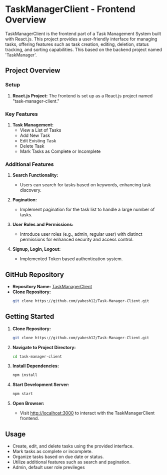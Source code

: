 # TaskManagerClient - Frontend Overview

TaskManagerClient is the frontend part of a Task Management System built with React.js. This project provides a user-friendly interface for managing tasks, offering features such as task creation, editing, deletion, status tracking, and sorting capabilities. This based on the backend project named 'TaskManager'.

## Project Overview

### Setup
1. **React.js Project:** The frontend is set up as a React.js project named "task-manager-client."

### Key Features

1. **Task Management:**
   - View a List of Tasks
   - Add New Task
   - Edit Existing Task
   - Delete Task
   - Mark Tasks as Complete or Incomplete


### Additional Features 

1. **Search Functionality:**
   - Users can search for tasks based on keywords, enhancing task discovery.

2. **Pagination:**
   - Implement pagination for the task list to handle a large number of tasks.

3. **User Roles and Permissions:**
   - Introduce user roles (e.g., admin, regular user) with distinct permissions for enhanced security and access control.
4. **Signup, Login, Logout:**
    - Implemented Token based authentication system.

## GitHub Repository

- **Repository Name:** [TaskManagerClient](https://github.com/yabesh12/Task-Manager-Client)
- **Clone Repository:**
   ```bash
   git clone https://github.com/yabesh12/Task-Manager-Client.git
   ```

## Getting Started

1. **Clone Repository:**
   ```bash
   git clone https://github.com/yabesh12/Task-Manager-Client.git
   ```

2. **Navigate to Project Directory:**
   ```bash
   cd task-manager-client
   ```

3. **Install Dependencies:**
   ```bash
   npm install
   ```

4. **Start Development Server:**
   ```bash
   npm start
   ```

5. **Open Browser:**
   - Visit [http://localhost:3000](http://localhost:3000) to interact with the TaskManagerClient frontend.

## Usage

- Create, edit, and delete tasks using the provided interface.
- Mark tasks as complete or incomplete.
- Organize tasks based on due date or status.
- Utilize additional features such as search and pagination.
- Admin, default user role previleges
